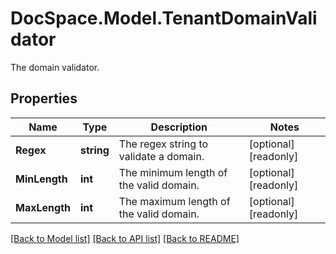 # DocSpace.Model.TenantDomainValidator
The domain validator.

## Properties

Name | Type | Description | Notes
------------ | ------------- | ------------- | -------------
**Regex** | **string** | The regex string to validate a domain. | [optional] [readonly] 
**MinLength** | **int** | The minimum length of the valid domain. | [optional] [readonly] 
**MaxLength** | **int** | The maximum length of the valid domain. | [optional] [readonly] 

[[Back to Model list]](../README.md#documentation-for-models) [[Back to API list]](../README.md#documentation-for-api-endpoints) [[Back to README]](../README.md)


